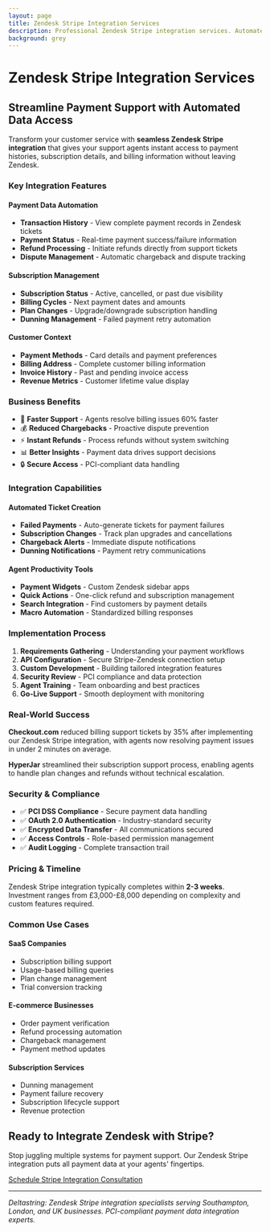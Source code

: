```yaml
---
layout: page
title: Zendesk Stripe Integration Services
description: Professional Zendesk Stripe integration services. Automate payment data, subscription management, and billing support within your customer service platform.
background: grey
---
```


# Zendesk Stripe Integration Services

## Streamline Payment Support with Automated Data Access

Transform your customer service with **seamless Zendesk Stripe integration** that gives your support agents instant access to payment histories, subscription details, and billing information without leaving Zendesk.

### Key Integration Features

#### **Payment Data Automation**
- **Transaction History** - View complete payment records in Zendesk tickets
- **Payment Status** - Real-time payment success/failure information
- **Refund Processing** - Initiate refunds directly from support tickets
- **Dispute Management** - Automatic chargeback and dispute tracking

#### **Subscription Management**
- **Subscription Status** - Active, cancelled, or past due visibility
- **Billing Cycles** - Next payment dates and amounts
- **Plan Changes** - Upgrade/downgrade subscription handling
- **Dunning Management** - Failed payment retry automation

#### **Customer Context**
- **Payment Methods** - Card details and payment preferences
- **Billing Address** - Complete customer billing information
- **Invoice History** - Past and pending invoice access
- **Revenue Metrics** - Customer lifetime value display

### Business Benefits

- 🚀 **Faster Support** - Agents resolve billing issues 60% faster
- 💰 **Reduced Chargebacks** - Proactive dispute prevention
- ⚡ **Instant Refunds** - Process refunds without system switching
- 📊 **Better Insights** - Payment data drives support decisions
- 🔒 **Secure Access** - PCI-compliant data handling

### Integration Capabilities

#### **Automated Ticket Creation**
- **Failed Payments** - Auto-generate tickets for payment failures
- **Subscription Changes** - Track plan upgrades and cancellations
- **Chargeback Alerts** - Immediate dispute notifications
- **Dunning Notifications** - Payment retry communications

#### **Agent Productivity Tools**
- **Payment Widgets** - Custom Zendesk sidebar apps
- **Quick Actions** - One-click refund and subscription management
- **Search Integration** - Find customers by payment details
- **Macro Automation** - Standardized billing responses

### Implementation Process

1. **Requirements Gathering** - Understanding your payment workflows
2. **API Configuration** - Secure Stripe-Zendesk connection setup
3. **Custom Development** - Building tailored integration features
4. **Security Review** - PCI compliance and data protection
5. **Agent Training** - Team onboarding and best practices
6. **Go-Live Support** - Smooth deployment with monitoring

### Real-World Success

**Checkout.com** reduced billing support tickets by 35% after implementing our Zendesk Stripe integration, with agents now resolving payment issues in under 2 minutes on average.

**HyperJar** streamlined their subscription support process, enabling agents to handle plan changes and refunds without technical escalation.

### Security & Compliance

- ✅ **PCI DSS Compliance** - Secure payment data handling
- ✅ **OAuth 2.0 Authentication** - Industry-standard security
- ✅ **Encrypted Data Transfer** - All communications secured
- ✅ **Access Controls** - Role-based permission management
- ✅ **Audit Logging** - Complete transaction trail

### Pricing & Timeline

Zendesk Stripe integration typically completes within **2-3 weeks**. Investment ranges from £3,000-£8,000 depending on complexity and custom features required.

### Common Use Cases

#### **SaaS Companies**
- Subscription billing support
- Usage-based billing queries
- Plan change management
- Trial conversion tracking

#### **E-commerce Businesses**
- Order payment verification
- Refund processing automation
- Chargeback management
- Payment method updates

#### **Subscription Services**
- Dunning management
- Payment failure recovery
- Subscription lifecycle support
- Revenue protection

## Ready to Integrate Zendesk with Stripe?

Stop juggling multiple systems for payment support. Our Zendesk Stripe integration puts all payment data at your agents' fingertips.

<a class="btn btn-primary btn-xl text-uppercase" href="https://calendar.google.com/calendar/u/0/appointments/schedules/AcZssZ2vJhNy3gMyKSTnIHj3xdsAONXezmHe6_8av4SPLlfGW-znFeNqORBTDvGbfbUK4Y5Iyb44DWLf">Schedule Stripe Integration Consultation</a>

---

*Deltastring: Zendesk Stripe integration specialists serving Southampton, London, and UK businesses. PCI-compliant payment data integration experts.*